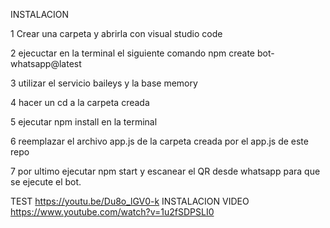 
INSTALACION 

1 Crear una carpeta y abrirla con visual studio code

2 ejecuctar en la terminal el siguiente comando npm create bot-whatsapp@latest 

3 utilizar el servicio baileys y la base memory

4 hacer un cd a la carpeta creada 

5 ejecutar npm install en la terminal 

6 reemplazar el archivo app.js de la carpeta creada por el app.js de este repo

7 por ultimo ejecutar npm start y escanear el QR desde whatsapp para que se ejecute el bot.

TEST https://youtu.be/Du8o_lGV0-k
INSTALACION VIDEO https://www.youtube.com/watch?v=1u2fSDPSLI0
